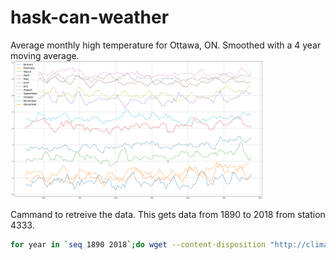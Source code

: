 # hask-can-weather
Average monthly high temperature for Ottawa, ON. Smoothed with a 4 year moving average.
<img src="Figure_1_cropped.png?raw=true" width="80%">

Cammand to retreive the data. This gets data from 1890 to 2018 from station 4333.
```bash
for year in `seq 1890 2018`;do wget --content-disposition "http://climate.weather.gc.ca/climate_data/bulk_data_e.html?format=csv&stationID=4333&Year=${year}&Day=14&timeframe=2&submit= Download+Data" ;done
```
